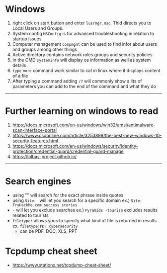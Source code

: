 # Windows
1. right click on start button and enter `lusrmgr.msc`. Thid directs you to Local Users and Groups.
2. System config `MSConfig` is for advanced troubleshooting in relation to startup issues.
3. Computer management `compmgmt` can be used to find infor about users and groups among other things
4. Active directory contains network roles groups and security policies
5.  In the CMD `systeminfo` will display os information as well as system details
6.  `type` `more` command work similar to cat in linux where it displays content of a file
7.  After typing a command adding `/?` will commonly show a lits of parameters you can add to the end of the command and what they do

--- 
# Further learning on windows to read
1. https://docs.microsoft.com/en-us/windows/win32/amsi/antimalware-scan-interface-portal
2. https://www.csoonline.com/article/3253899/the-best-new-windows-10-security-features.html
3. https://docs.microsoft.com/en-us/windows/security/identity-protection/credential-guard/credential-guard-manage
4. https://lolbas-project.github.io/
 ---

 # Search engines
- using "" will search for the exact phrase inside quotes
- using `Site: ` will let you search for a specific domain ex.) `Site: TryHackMe.com success stories`
- `-` will let you exclude searches ex.) `Pyramids -tourism` excludes results related to tourists
- `filetype:` allows yous to specify what kind of file is returned in results ex. `filetype:PDF cybersecurity`
    - can be PDF, DOC, XLS, PPT
 
 # Tcpdump cheat sheet
 - https://www.stationx.net/tcpdump-cheat-sheet/ 
